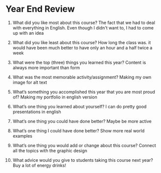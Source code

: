 # Year End Review

1) What did you like most about this course?
The fact that we had to deal with everything in English. Even though I didn't want to, I had to come up with an idea

2) What did you like least about this course?
How long the class was. it would have been much better to have only an hour and a half twice a week

3) What were the top (three) things you learned this year?
Content is always more important than form

4) What was the most memorable activity/assignment?
Making my own image for alt text

5) What’s something you accomplished this year that you are most proud of?
Making my portfolio in english version

6) What’s one thing you learned about yourself?
I can do pretty good presentations in english

7) What’s one thing you could have done better?
Maybe be more active

8) What’s one thing I could have done better?
Show more real world examples

9) What’s one thing you would add or change about this course?
Connect all the topics with the graphic design

10) What advice would you give to students taking this course next year?
Buy a lot of energy drinks!
